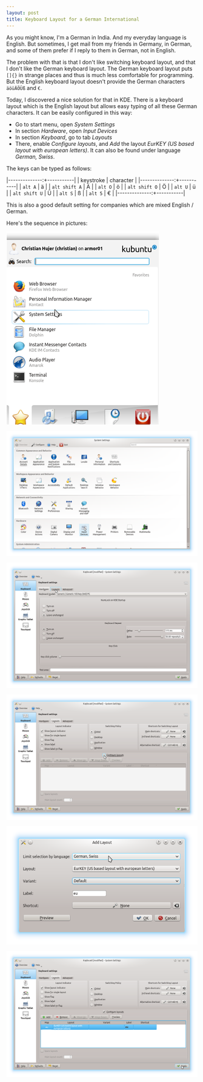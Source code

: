 ```yaml
---
layout: post
title: Keyboard Layout for a German International
---
```


As you might know, I'm a German in India.
And my everyday language is English.
But sometimes, I get mail from my friends in Germany, in German, and some of them prefer if I reply to them in German, not in English.

The problem with that is that I don't like switching keyboard layout, and that I don't like the German keyboard layout.
The German keyboard layout puts `[]{}` in strange places and thus is much less comfortable for programming.
But the English keyboard layout doesn't provide the German characters `äöüÄÖÜß` and `€`.

Today, I discovered a nice solution for that in KDE.
There is a keyboard layout which is the English layout but allows easy typing of all these German characters.
It can be easily configured in this way:
- Go to start menu, open *System Settings*
- In section *Hardware*, open *Input Devices*
- In section *Keyboard*, go to tab *Layouts*
- There, enable *Configure layouts*, and *Add* the layout *EurKEY (US based layout with european letters)*. It can also be found under language *German, Swiss*.

The keys can be typed as follows:

|--------------:+-----------|
|     keystroke | character |
|--------------:+-----------|
|       `alt A` | ä         |
| `alt shift A` | Ä         |
|       `alt O` | ö         |
| `alt shift O` | Ö         |
|       `alt U` | ü         |
| `alt shift U` | Ü         |
|       `alt S` | ß         |
|       `alt 5` | €         |
|--------------:+-----------|

This is also a good default setting for companies which are mixed English / German.

Here's the sequence in pictures:

<p><img src="/images/KeyboardLayout1.png" alt="" /></p>
<p><img src="/images/KeyboardLayout2.png" alt="" /></p>
<p><img src="/images/KeyboardLayout3.png" alt="" /></p>
<p><img src="/images/KeyboardLayout4.png" alt="" /></p>
<p><img src="/images/KeyboardLayout5.png" alt="" /></p>
<p><img src="/images/KeyboardLayout6.png" alt="" /></p>
